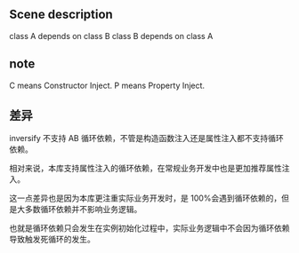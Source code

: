 ## Scene description

class A depends on class B
class B depends on class A

## note

C means Constructor Inject. P means Property Inject.

## 差异

inversify 不支持 AB 循环依赖，不管是构造函数注入还是属性注入都不支持循环依赖。

相对来说，本库支持属性注入的循环依赖，在常规业务开发中也是更加推荐属性注入。

这一点差异也是因为本库更注重实际业务开发时，是 100%会遇到循环依赖的，但是大多数循环依赖并不影响业务逻辑。

也就是循环依赖只会发生在实例初始化过程中，实际业务逻辑中不会因为循环依赖导致触发死循环的发生。
